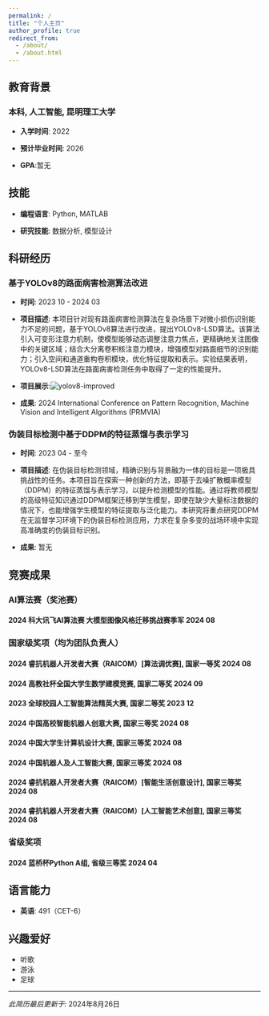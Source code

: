 ```yaml
---
permalink: /
title: "个人主页"
author_profile: true
redirect_from: 
  - /about/
  - /about.html
---
```


## 教育背景

### 本科, 人工智能, 昆明理工大学

- **入学时间**: 2022
  
- **预计毕业时间**: 2026
  
- **GPA**:暂无

## 技能

- **编程语言**: Python, MATLAB

- **研究技能**: 数据分析, 模型设计

## 科研经历

### 基于YOLOv8的路面病害检测算法改进

- **时间**: 2023 10 - 2024 03
  
- **项目描述**: 本项目针对现有路面病害检测算法在复杂场景下对微小损伤识别能力不足的问题，基于YOLOv8算法进行改进，提出YOLOv8-LSD算法。该算法引入可变形注意力机制，使模型能够动态调整注意力焦点，更精确地关注图像中的关键区域；结合大分离卷积核注意力模块，增强模型对路面细节的识别能力；引入空间和通道重构卷积模块，优化特征提取和表示。实验结果表明，YOLOv8-LSD算法在路面病害检测任务中取得了一定的性能提升。

- **项目展示**:![yolov8-improved](https://github.com/user-attachments/assets/adaebc47-2cef-4a04-94ef-bab4da2b9fef)

  
- **成果**: 2024 International Conference on Pattern Recognition, Machine Vision and Intelligent Algorithms (PRMVIA)

### 伪装目标检测中基于DDPM的特征蒸馏与表示学习

- **时间**: 2023 04 - 至今
  
- **项目描述**: 在伪装目标检测领域，精确识别与背景融为一体的目标是一项极具挑战性的任务。本项目旨在探索一种创新的方法，即基于去噪扩散概率模型（DDPM）的特征蒸馏与表示学习，以提升检测模型的性能。通过将教师模型的高级特征知识通过DDPM框架迁移到学生模型，即使在缺少大量标注数据的情况下，也能增强学生模型的特征提取与泛化能力。本研究将重点研究DDPM在无监督学习环境下的伪装目标检测应用，力求在复杂多变的战场环境中实现高准确度的伪装目标识别。
  
- **成果**: 暂无

## 竞赛成果

### AI算法赛（奖池赛）

#### 2024 科大讯飞AI算法赛 大模型图像风格迁移挑战赛季军 2024 08

### 国家级奖项（均为团队负责人）

#### 2024 睿抗机器人开发者大赛（RAICOM）[算法调优赛], 国家一等奖 2024 08

#### 2024 高教社杯全国大学生数学建模竞赛, 国家二等奖 2024 09 

#### 2023 全球校园人工智能算法精英大赛, 国家二等奖 2023 12

#### 2024 中国高校智能机器人创意大赛, 国家三等奖 2024 08

#### 2024 中国大学生计算机设计大赛, 国家三等奖 2024 08

#### 2024 中国机器人及人工智能大赛, 国家三等奖 2024 08

#### 2024 睿抗机器人开发者大赛（RAICOM）[智能生活创意设计], 国家三等奖 2024 08

#### 2024 睿抗机器人开发者大赛（RAICOM）[人工智能艺术创意], 国家三等奖 2024 08

### 省级奖项

#### 2024 蓝桥杯Python A组, 省级三等奖 2024 04

## 语言能力

- **英语**: 491（CET-6）

## 兴趣爱好

- 听歌
- 游泳
- 足球

---

*此简历最后更新于:* 2024年8月26日

